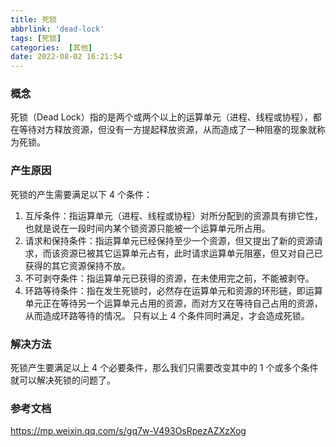```yaml
---
title: 死锁
abbrlink: 'dead-lock'
tags: [死锁]
categories:  [其他]
date: 2022-08-02 16:21:54
---
```


### 概念
死锁（Dead Lock）指的是两个或两个以上的运算单元（进程、线程或协程），都在等待对方释放资源，但没有一方提起释放资源，从而造成了一种阻塞的现象就称为死锁。

### 产生原因
死锁的产生需要满足以下 4 个条件：
1. 互斥条件：指运算单元（进程、线程或协程）对所分配到的资源具有排它性，也就是说在一段时间内某个锁资源只能被一个运算单元所占用。
2. 请求和保持条件：指运算单元已经保持至少一个资源，但又提出了新的资源请求，而该资源已被其它运算单元占有，此时请求运算单元阻塞，但又对自己已获得的其它资源保持不放。
3. 不可剥夺条件：指运算单元已获得的资源，在未使用完之前，不能被剥夺。
4. 环路等待条件：指在发生死锁时，必然存在运算单元和资源的环形链，即运算单元正在等待另一个运算单元占用的资源，而对方又在等待自己占用的资源，从而造成环路等待的情况。
只有以上 4 个条件同时满足，才会造成死锁。

### 解决方法
死锁产生要满足以上 4 个必要条件，那么我们只需要改变其中的 1 个或多个条件就可以解决死锁的问题了。

### 参考文档
https://mp.weixin.qq.com/s/gq7w-V493OsRpezAZXzXog